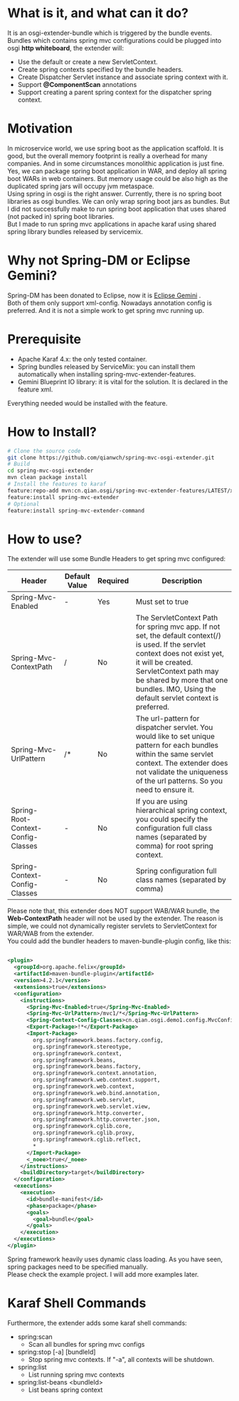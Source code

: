 # What is it, and what can it do?

It is an osgi-extender-bundle which is triggered by the bundle events.  
Bundles which contains spring mvc configurations could be plugged into osgi **http whiteboard**, the
extender will:

* Use the default or create a new ServletContext.
* Create spring contexts specified by the bundle headers.
* Create Dispatcher Servlet instance and associate spring context with it.
* Support **@ComponentScan** annotations
* Support creating a parent spring context for the dispatcher spring context.

# Motivation

In microservice world, we use spring boot as the application scaffold. It is good, but the overall
memory footprint is really a overhead for many companies.
And in some circumstances monolithic application is just fine.  
Yes, we can package spring boot application in WAR, and deploy all spring boot WARs in web
containers. But memory usage could be also high as the duplicated spring jars will occupy jvm
metaspace.  
Using spring in osgi is the right answer. Currently, there is no spring boot libraries as osgi
bundles. We can only wrap spring boot jars as bundles. But I did not successfully make to run spring
boot application that uses shared (not packed in) spring boot libraries.  
But I made to run spring mvc applications in apache karaf using shared spring library bundles
released by servicemix.

# Why not Spring-DM or Eclipse Gemini?

Spring-DM has been donated to Eclipse, now it
is [Eclipse Gemini](https://www.eclipse.org/gemini/blueprint/documentation/reference/3.0.0.M01/html-single/index.html)
.  
Both of them only support xml-config. Nowadays annotation config is preferred. And it is not a simple work to get spring mvc running up.

# Prerequisite

* Apache Karaf 4.x: the only tested container.
* Spring bundles released by ServiceMix: you can install them automatically when installing
  spring-mvc-extender-features.
* Gemini Blueprint IO library: it is vital for the solution. It is declared in the feature xml.

Everything needed would be installed with the feature.

# How to Install?

```bash
# Clone the source code
git clone https://github.com/qianwch/spring-mvc-osgi-extender.git
# Build
cd spring-mvc-osgi-extender
mvn clean package install
# Install the features to karaf
feature:repo-add mvn:cn.qian.osgi/spring-mvc-extender-features/LATEST/xml/features
feature:install spring-mvc-extender
# Optional
feature:install spring-mvc-extender-command
```

# How to use?

The extender will use some Bundle Headers to get spring mvc configured:

| Header                             | Default Value | Required | Description                                                                                                                                                                                                                                                             |
|------------------------------------|---------------|----------|-------------------------------------------------------------------------------------------------------------------------------------------------------------------------------------------------------------------------------------------------------------------------|
| Spring-Mvc-Enabled                 | -             | Yes      | Must set to true                                                                                                                                                                                                                                                        | 
| Spring-Mvc-ContextPath             | /             | No       | The ServletContext Path for spring mvc app. If not set, the default context(/) is used. If the servlet context does not exist yet, it will be created. ServletContext path may be shared by more that one bundles. IMO, Using the default servlet context is preferred. |
| Spring-Mvc-UrlPattern              | /*            | No       | The url-pattern for dispatcher servlet. You would like to set unique pattern for each bundles within the same servlet context. The extender does not validate the uniqueness of the url patterns. So you need to ensure it.                                             |
| Spring-Root-Context-Config-Classes | -             | No       | If you are using hierarchical spring context, you could specify the configuration full class names (separated by comma) for root spring context.                                                                                                                        |
| Spring-Context-Config-Classes      | -             | No       | Spring configuration full class names (separated by comma)                                                                                                                                                                                                              |

Please note that, this extender does NOT support WAB/WAR bundle, the **Web-ContextPath** header will not be used by the extender. The reason is simple, we could not dynamically register servlets to ServletContext for WAR/WAB from the extender.  
You could add the bundler headers to maven-bundle-plugin config, like this:

```xml

<plugin>
  <groupId>org.apache.felix</groupId>
  <artifactId>maven-bundle-plugin</artifactId>
  <version>4.2.1</version>
  <extensions>true</extensions>
  <configuration>
    <instructions>
      <Spring-Mvc-Enabled>true</Spring-Mvc-Enabled>
      <Spring-Mvc-UrlPattern>/mvc1/*</Spring-Mvc-UrlPattern>
      <Spring-Context-Config-Classes>cn.qian.osgi.demo1.config.MvcConfiguration</Spring-Context-Config-Classes>
      <Export-Package>!*</Export-Package>
      <Import-Package>
        org.springframework.beans.factory.config,
        org.springframework.stereotype,
        org.springframework.context,
        org.springframework.beans,
        org.springframework.beans.factory,
        org.springframework.context.annotation,
        org.springframework.web.context.support,
        org.springframework.web.context,
        org.springframework.web.bind.annotation,
        org.springframework.web.servlet,
        org.springframework.web.servlet.view,
        org.springframework.http.converter,
        org.springframework.http.converter.json,
        org.springframework.cglib.core,
        org.springframework.cglib.proxy,
        org.springframework.cglib.reflect,
        *
      </Import-Package>
      <_noee>true</_noee>
    </instructions>
    <buildDirectory>target</buildDirectory>
  </configuration>
  <executions>
    <execution>
      <id>bundle-manifest</id>
      <phase>package</phase>
      <goals>
        <goal>bundle</goal>
      </goals>
    </execution>
  </executions>
</plugin>
```

Spring framework heavily uses dynamic class loading. As you have seen, spring packages need to be
specified manually.  
Please check the example project. I will add more examples later.  
# Karaf Shell Commands
Furthermore, the extender adds some karaf shell commands:
* spring:scan
  * Scan all bundles for spring mvc configs
* spring:stop [-a] [bundleId]
  * Stop spring mvc contexts. If "-a", all contexts will be shutdown. 
* spring:list
  * List running spring mvc contexts
* spring:list-beans \<bundleId>
  * List beans spring context
